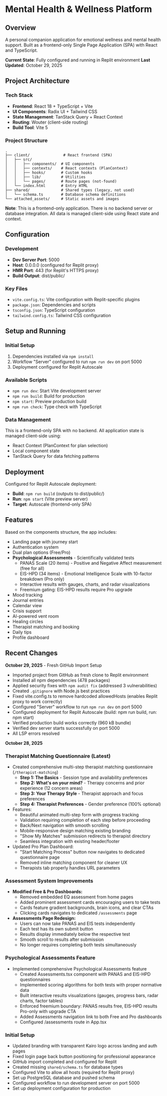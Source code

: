 # Mental Health & Wellness Platform

## Overview
A personal companion application for emotional wellness and mental health support. Built as a frontend-only Single Page Application (SPA) with React and TypeScript.

**Current State**: Fully configured and running in Replit environment
**Last Updated**: October 29, 2025

## Project Architecture

### Tech Stack
- **Frontend**: React 18 + TypeScript + Vite
- **UI Components**: Radix UI + Tailwind CSS
- **State Management**: TanStack Query + React Context
- **Routing**: Wouter (client-side routing)
- **Build Tool**: Vite 5

### Project Structure
```
.
├── client/               # React frontend (SPA)
│   ├── src/
│   │   ├── components/  # UI components
│   │   ├── contexts/    # React contexts (PlanContext)
│   │   ├── hooks/       # Custom hooks
│   │   ├── lib/         # Utilities
│   │   └── pages/       # Route pages (not-found)
│   └── index.html       # Entry HTML
├── shared/              # Shared types (legacy, not used)
│   └── schema.ts        # Database schema definitions
└── attached_assets/     # Static assets and images
```

**Note**: This is a frontend-only application. There is no backend server or database integration. All data is managed client-side using React state and context.

## Configuration

### Development
- **Dev Server Port**: 5000
- **Host**: 0.0.0.0 (configured for Replit proxy)
- **HMR Port**: 443 (for Replit's HTTPS proxy)
- **Build Output**: dist/public/

### Key Files
- `vite.config.ts`: Vite configuration with Replit-specific plugins
- `package.json`: Dependencies and scripts
- `tsconfig.json`: TypeScript configuration
- `tailwind.config.ts`: Tailwind CSS configuration

## Setup and Running

### Initial Setup
1. Dependencies installed via `npm install`
2. Workflow "Server" configured to run `npm run dev` on port 5000
3. Deployment configured for Replit Autoscale

### Available Scripts
- `npm run dev`: Start Vite development server
- `npm run build`: Build for production
- `npm start`: Preview production build
- `npm run check`: Type check with TypeScript

### Data Management
This is a frontend-only SPA with no backend. All application state is managed client-side using:
- React Context (PlanContext for plan selection)
- Local component state
- TanStack Query for data fetching patterns

## Deployment
Configured for Replit Autoscale deployment:
- **Build**: `npm run build` (outputs to dist/public/)
- **Run**: `npm start` (Vite preview server)
- **Target**: Autoscale (frontend-only SPA)

## Features
Based on the components structure, the app includes:
- Landing page with journey start
- Authentication system
- Dual plan options (Free/Pro)
- **Psychological Assessments** - Scientifically validated tests
  - PANAS Scale (20 items) - Positive and Negative Affect measurement (free for all)
  - EIS-HPD (34 items) - Emotional Intelligence Scale with 10-factor breakdown (Pro only)
  - Interactive results with gauges, charts, and radar visualizations
  - Freemium gating: EIS-HPD results require Pro upgrade
- Mood tracking
- Journal entries
- Calendar view
- Crisis support
- AI-powered vent room
- Healing circles
- Therapist matching and booking
- Daily tips
- Profile dashboard

## Recent Changes
**October 29, 2025** - Fresh GitHub Import Setup
- Imported project from GitHub as fresh clone to Replit environment
- Installed all npm dependencies (478 packages)
- Applied security fixes with `npm audit fix` (addressed 3 vulnerabilities)
- Created `.gitignore` with Node.js best practices
- Fixed vite.config.ts to remove hardcoded allowedHosts (enables Replit proxy to work correctly)
- Configured "Server" workflow to run `npm run dev` on port 5000
- Configured deployment for Replit Autoscale (build: npm run build, run: npm start)
- Verified production build works correctly (960 kB bundle)
- Verified dev server starts successfully on port 5000
- All LSP errors resolved

**October 28, 2025**

### Therapist Matching Questionnaire (Latest)
- Created comprehensive multi-step therapist matching questionnaire (`/therapist-matching`)
  - **Step 1: The Basics** - Session type and availability preferences
  - **Step 2: What's on your mind?** - Therapy concerns and prior experience (12 concern areas)
  - **Step 3: Your Therapy Style** - Therapist approach and focus preferences
  - **Step 4: Therapist Preferences** - Gender preference (100% optional)
- Features:
  - Beautiful animated multi-step form with progress tracking
  - Validation requiring completion of each step before proceeding
  - Back/Next navigation with smooth scrolling
  - Mobile-responsive design matching existing branding
  - "Show My Matches" submission redirects to therapist directory
  - Seamless integration with existing header/footer
- Updated Pro Plan Dashboard:
  - "Start Matching Process" button now navigates to dedicated questionnaire page
  - Removed inline matching component for cleaner UX
  - Therapists tab properly handles URL parameters

### Assessment System Improvements
- **Modified Free & Pro Dashboards:**
  - Removed embedded EQ assessment from home pages
  - Added prominent assessment cards encouraging users to take tests
  - Cards feature gradient backgrounds, brain icons, and clear CTAs
  - Clicking cards navigates to dedicated `/assessments` page
- **Assessments Page Redesign:**
  - Users can now take PANAS and EIS tests independently
  - Each test has its own submit button
  - Results display immediately below the respective test
  - Smooth scroll to results after submission
  - No longer requires completing both tests simultaneously

### Psychological Assessments Feature
- Implemented comprehensive Psychological Assessments feature
  - Created Assessments.tsx component with PANAS and EIS-HPD questionnaires
  - Implemented scoring algorithms for both tests with proper normative data
  - Built interactive results visualizations (gauges, progress bars, radar charts, factor tables)
  - Enforced freemium boundary: PANAS results free, EIS-HPD results Pro-only with upgrade CTA
  - Added Assessments navigation link to both Free and Pro dashboards
  - Configured /assessments route in App.tsx

### Initial Setup
- Updated branding with transparent Kairo logo across landing and auth pages
- Fixed login page back button positioning for professional appearance
- GitHub import completed and configured for Replit
- Created missing `shared/schema.ts` for database types
- Configured Vite to allow all hosts (required for Replit proxy)
- Set up PostgreSQL database and pushed schema
- Configured workflow to run development server on port 5000
- Set up deployment configuration for production
